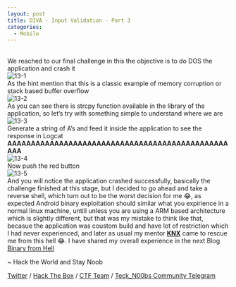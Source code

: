 ```yaml
---
layout: post
title: DIVA - Input Validation - Part 3
categories:
  - Mobile
---
```


<br>We reached to our final challenge in this the objective is to do DOS the application and crash it
<br>![13-1](https://teckk2.github.io/assets/images/DIVA/13-1.png)
<br>As the hint mention that this is a classic example of memory corruption or stack based buffer overflow
<br>![13-2](https://teckk2.github.io/assets/images/DIVA/13-2.png)
<br>As you can see there is strcpy function available in the library of the application, so let’s try with something simple to understand where we are
<br>![13-3](https://teckk2.github.io/assets/images/DIVA/13-3.png)
<br>Generate a string of A’s and feed it inside the application to see the response in Logcat
<br>**AAAAAAAAAAAAAAAAAAAAAAAAAAAAAAAAAAAAAAAAAAAAAAAAAA**
<br>![13-4](https://teckk2.github.io/assets/images/DIVA/13-4.png)
<br>Now push the red button
<br>![13-5](https://teckk2.github.io/assets/images/DIVA/13-5.png)
<br>And you will notice the application crashed successfully, basically the challenge finished at this stage, but I decided to go ahead and take a reverse shell, which turn out to be the worst decision for me 😂, as expected Android binary exploitation should similar what you expirience in a normal linux machine, untill unless you are using a ARM based architecture which is slightly different, but that was my mistake to think like that, becasue the application was coustom build and have lot of restriction which I had never experienced, and later as usual my mentor [**KNX**](https://twitter.com/KNX69144506?s=09) came to rescue me from this hell 😂. I have shared my overall experience in the next Blog [Binary from Hell]()

<p class="message">
  ~ Hack the World and Stay Noob
</p>

[Twitter](https://twitter.com/Teck__K2) / [Hack The Box](https://www.hackthebox.eu/profile/966) / [CTF Team](https://ctftime.org/team/20102) /
[Teck_N00bs Community Telegram](https://t.me/Teck_N00bs)

<script src="https://www.hackthebox.eu/badge/966"> </script>
